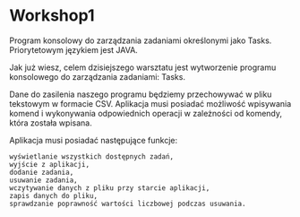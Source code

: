 # Workshop1
Program konsolowy do zarządzania zadaniami określonymi jako Tasks. Priorytetowym językiem jest JAVA. 

Jak już wiesz, celem dzisiejszego warsztatu jest wytworzenie programu konsolowego do zarządzania zadaniami: Tasks.

Dane do zasilenia naszego programu będziemy przechowywać w pliku tekstowym w formacie CSV.
Aplikacja musi posiadać możliwość wpisywania komend i wykonywania odpowiednich operacji w zależności od komendy, która została wpisana.

Aplikacja musi posiadać następujące funkcje:

    wyświetlanie wszystkich dostępnych zadań,
    wyjście z aplikacji,
    dodanie zadania,
    usuwanie zadania,
    wczytywanie danych z pliku przy starcie aplikacji,
    zapis danych do pliku,
    sprawdzanie poprawność wartości liczbowej podczas usuwania.

